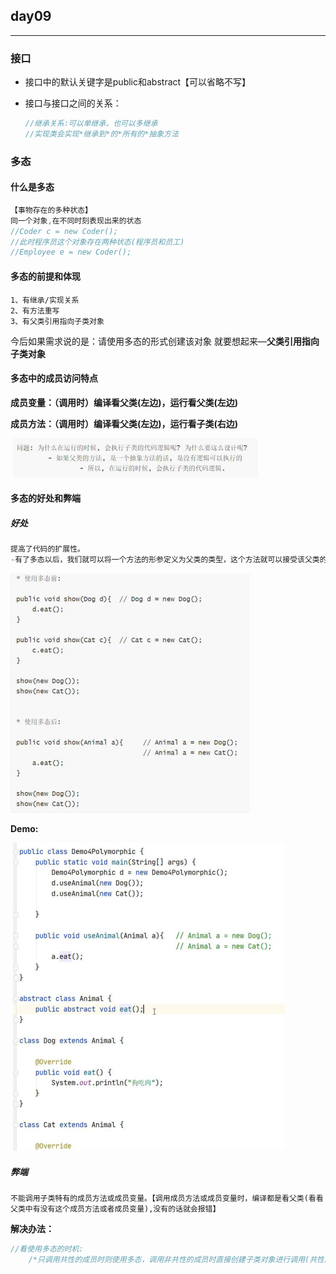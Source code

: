 ## day09

------

### 接口

- 接口中的默认关键字是public和abstract【可以省略不写】

- 接口与接口之间的关系：

  ```java
  //继承关系:可以单继承，也可以多继承
  //实现类会实现*继承到*的*所有的*抽象方法
  ```

### 多态

#### 什么是多态

```java 
【事物存在的多种状态】
同一个对象,在不同时刻表现出来的状态
//Coder c = new Coder();
//此时程序员这个对象存在两种状态(程序员和员工)
//Employee e = new Coder();
```

#### 多态的前提和体现

```
1、有继承/实现关系
2、有方法重写
3、有父类引用指向子类对象
```

今后如果需求说的是：请使用多态的形式创建该对象
就要想起来—**父类引用指向子类对象**

#### 多态中的成员访问特点

​				**成员变量：（调用时）编译看父类(左边)，运行看父类(左边)**

​				**成员方法：（调用时）编译看父类(左边)，运行看子类(右边)**

​				![image-20201010112128158](https://github.com/MAYI-XINGKONG/JavaNotes/blob/master/images/day09-01.png?raw=true)

#### 多态的好处和弊端

##### 好处

```java
提高了代码的扩展性。
-有了多态以后，我们就可以将一个方法的形参定义为父类的类型，这个方法就可以接受该父类的任意子类对象了
```

![image-20201010112613506](https://github.com/MAYI-XINGKONG/JavaNotes/blob/master/images/day09-02.png?raw=true)

**Demo:**

​					![image-20201010113228193](https://github.com/MAYI-XINGKONG/JavaNotes/blob/master/images/day09-03.png?raw=true)

##### 弊端

```
不能调用子类特有的成员方法或成员变量。【调用成员方法或成员变量时，编译都是看父类(看看父类中有没有这个成员方法或者成员变量),没有的话就会报错】
```

**解决办法：**

```java
//看使用多态的时机:
	/*只调用共性的成员时则使用多态，调用非共性的成员时直接创建子类对象进行调用(共性即子类和父类共有的成员)*/
```
